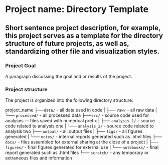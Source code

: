 # Project name: Directory Template

## Short sentence project description, for example, this project serves as a template for the directory structure of future projects, as well as, standardizing other file and visualization styles.

### Project Goal

A paragraph discussing the goal and or results of the project.

### Project structure

The project is organized into the following directory structure:

project_name
  ├──`data/` - all data used in code
  | ├── `raw/` - all raw data
  | └── `processed/` - all processed data
  ├──`src/` - source code used for analyses -- files saved with numerical prefix
  | ├── `analysis_1/` - source code related to analysis one
  | └── `analysis_2/` - source code related to analysis two
  ├── `output/` - all output files 
  | ├── `figs/` - all figures generated
  | └── `notes/` - internal reports generated such as .html files
  ├── `docs/` - files assembled for external sharing at the close of a project
  | ├── `figures/` - final figures generated for external use
  | └── `notebooks/` - final report generated such as .html files
  └── `scratch/` - any temporary or extraneous files and information
    
